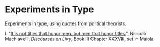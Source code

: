 Experiments in Type
===================

Experiments in type, using quotes from political theorists.

I. "[It is not titles that honor men, but men that honor titles.](machiavelli/index.html)", Niccolò Machiavelli, _Discourses on Livy_, Book III Chapter XXXVIII, set in Maiola.
